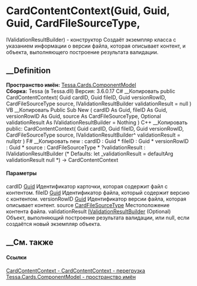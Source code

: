 # CardContentContext(Guid, Guid, Guid, CardFileSourceType,
IValidationResultBuilder) - конструктор
Создаёт экземпляр класса с указанием информации о версии файла, которая
описывает контент, и объекта, выполняющего построение результата валидации.
## __Definition
 **Пространство имён:**
[Tessa.Cards.ComponentModel](N_Tessa_Cards_ComponentModel.htm)  
 **Сборка:** Tessa (в Tessa.dll) Версия: 3.6.0.17
C# __Копировать
     public CardContentContext(
    	Guid cardID,
    	Guid fileID,
    	Guid versionRowID,
    	CardFileSourceType source,
    	IValidationResultBuilder validationResult = null
    )
VB __Копировать
     Public Sub New ( 
    	cardID As Guid,
    	fileID As Guid,
    	versionRowID As Guid,
    	source As CardFileSourceType,
    	Optional validationResult As IValidationResultBuilder = Nothing
    )
C++ __Копировать
     public:
    CardContentContext(
    	Guid cardID, 
    	Guid fileID, 
    	Guid versionRowID, 
    	CardFileSourceType source, 
    	IValidationResultBuilder^ validationResult = nullptr
    )
F# __Копировать
     new : 
            cardID : Guid * 
            fileID : Guid * 
            versionRowID : Guid * 
            source : CardFileSourceType * 
            ?validationResult : IValidationResultBuilder 
    (* Defaults:
            let _validationResult = defaultArg validationResult null
    *)
    -> CardContentContext
#### Параметры
cardID [Guid](https://learn.microsoft.com/dotnet/api/system.guid)
    Идентификатор карточки, которая содержит файл с контентом.
fileID [Guid](https://learn.microsoft.com/dotnet/api/system.guid)
    Идентификатор файла, который содержит версию с контентом.
versionRowID [Guid](https://learn.microsoft.com/dotnet/api/system.guid)
    Идентификатор версии файла, которая описывает контент.
source [CardFileSourceType](T_Tessa_Cards_CardFileSourceType.htm)
    Местоположение контента файла.
validationResult
[IValidationResultBuilder](T_Tessa_Platform_Validation_IValidationResultBuilder.htm)
(Optional)
     Объект, выполняющий построение результата валидации, или null, если создаётся новый экземпляр объекта. 
## __См. также
#### Ссылки
[CardContentContext - ](T_Tessa_Cards_ComponentModel_CardContentContext.htm)
[CardContentContext -
перегрузка](Overload_Tessa_Cards_ComponentModel_CardContentContext__ctor.htm)
[Tessa.Cards.ComponentModel - пространство
имён](N_Tessa_Cards_ComponentModel.htm)
